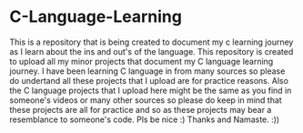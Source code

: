 # C-Language-Learning
This is a repository that is being created to document my c learning journey as I learn about the ins and out's of the language. This repository is created to upload all my minor projects that document my C language learning journey.
I have been learning C language in from many sources so please do undertand all these projects that I upload are for practice reasons.
Also the C language projects that I upload here might be the same as you find in someone's videos or many other sources so please do keep in mind that these projects are all for practice and so as these projects may bear a resemblance to someone's code. Pls be nice :)
Thanks and Namaste. :))
